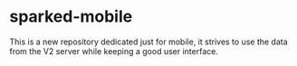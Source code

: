 # sparked-mobile
This is a new repository dedicated just for mobile, it strives to use the data from the V2 server while keeping a good user interface. 
